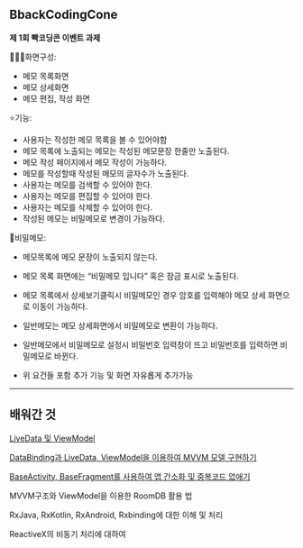 ## BbackCodingCone
**제 1회 빡코딩콘 이벤트 과제**

👩🏼‍💻화면구성:
- 메모 목록화면
- 메모 상세화면
- 메모 편집, 작성 화면 

⭐️기능:
- 사용자는 작성한 메모 목록을 볼 수 있어야함 
- 메모 목록에 노출되는 메모는 작성된 메모문장 한줄만 노출된다.
- 메모 작성 페이지에서 메모 작성이 가능하다.
- 메모를 작성할때 작성된 메모의 글자수가 노출된다.
- 사용자는 메모를 검색할 수 있어야 한다.
- 사용자는 메모를 편집할 수 있어야 한다.
- 사용자는 메모를 삭제할 수 있어야 한다.
- 작성된 메모는 비밀메모로 변경이 가능하다.

🔐비밀메모: 
- 메모목록에 메모 문장이 노출되지 않는다.
- 메모 목록 화면에는 “비밀메모 입니다” 혹은 잠금 표시로 노출된다.
- 메모 목록에서 상세보기클릭시 비밀메모인 경우 암호를 입력해야 메모 상세 화면으로 이동이 가능하다.
- 일반메모는 메모 상세화면에서 비밀메모로 변환이 가능하다.
- 일반메모에서 비밀메모로 설정시 비밀번호 입력창이 뜨고 비밀번호를 입력하면 비밀메모로 바뀐다.

- 위 요건들 포함 추가 기능 및 화면 자유롭게 추가가능

---

## 배워간 것

[LiveData 및 ViewModel](https://velog.io/@cksgodl/LiveData-%EB%B0%8F-ViewModel)

[DataBinding과 LiveData, ViewModel을 이용하여 MVVM 모델 구현하기](https://velog.io/@cksgodl/DataBinding%EA%B3%BC-LiveData-ViewModel%EC%9D%84-%EC%9D%B4%EC%9A%A9%ED%95%98%EC%97%AC-MVVM-%EB%AA%A8%EB%8D%B8-%EA%B5%AC%ED%98%84%ED%95%98%EA%B8%B0)

[BaseActivity, BaseFragment를 사용하여 앱 간소화 및 중복코드 없애기](https://velog.io/@cksgodl/BaseActivity-BaseFragment%EB%A5%BC-%EC%82%AC%EC%9A%A9%ED%95%98%EC%97%AC-%EC%95%B1-%EA%B0%84%EC%86%8C%ED%99%94-%EB%B0%8F-%EC%A4%91%EB%B3%B5%EC%BD%94%EB%93%9C-%EC%97%86%EC%95%A0%EA%B8%B0)

MVVM구조와 ViewModel을 이용한 RoomDB 활용 법

RxJava, RxKotlin, RxAndroid, Rxbinding에 대한 이해 및 처리

ReactiveX의 비동기 처리에 대하여

